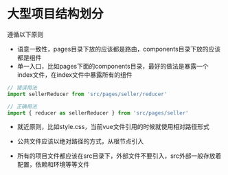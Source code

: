# 大型项目结构划分

遵循以下原则

- 语意一致性，pages目录下放的应该都是路由，components目录下放的应该都是组件
- 单一入口，比如pages下面的components目录，最好的做法是暴露一个index文件，在index文件中暴露所有的组件

```js
// 错误用法
import sellerReducer from 'src/pages/seller/reducer'

// 正确用法
import { reducer as sellerReducer } from 'src/pages/seller'
```

- 就近原则，比如style.css，当前vue文件引用的时候就使用相对路径形式
- 公共文件应该以绝对路径的方式，从根节点引入

- 所有的项目文件都应该在src目录下，外部文件不要引入，src外部一般存放着配置，依赖和环境等等文件

